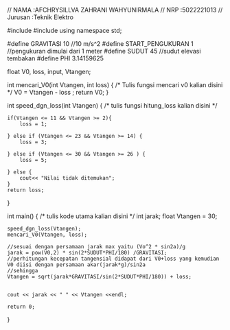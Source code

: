// NAMA		:AFCHRYSILLVA ZAHRANI WAHYUNIRMALA
// NRP		:5022221013
// Jurusan	:Teknik Elektro

#include <iostream>
#include <cmath>
using namespace std;

#define GRAVITASI 10 //10 m/s^2
#define START_PENGUKURAN 1 //pengukuran dimulai dari 1 meter
#define SUDUT 45 //sudut elevasi tembakan
#define PHI 3.14159625

float V0, loss, input, Vtangen;

int mencari_V0(int Vtangen, int loss)
{
    /* Tulis fungsi mencari v0 kalian disini */
    V0 = Vtangen - loss ;
    return V0;
}

int speed_dgn_loss(int Vtangen)
{
    /* tulis fungsi hitung_loss kalian disini */
    
    if(Vtangen <= 11 && Vtangen >= 2){
        loss = 1;
    
    } else if (Vtangen <= 23 && Vtangen >= 14) {
        loss = 3;
        
    } else if (Vtangen <= 30 && Vtangen >= 26 ) {
        loss = 5;

    } else {
        cout<< "Nilai tidak ditemukan"; 
    }
    return loss; 
    
}

int main() {
    /* tulis kode utama kalian disini */
    int jarak;
    float Vtangen = 30;
    
    speed_dgn_loss(Vtangen);
    mencari_V0(Vtangen, loss);
    
    //sesuai dengan persamaan jarak max yaitu (Vo^2 * sin2a)/g
    jarak = pow(V0,2) * sin(2*SUDUT*PHI/180) /GRAVITASI; 
    //perhitungan kecepatan tangensial didapat dari V0+loss yang kemudian V0 diisi dengan persamaan akar(jarak*g)/sin2a
    //sehingga
    Vtangen = sqrt(jarak*GRAVITASI/sin(2*SUDUT*PHI/180)) + loss; 
    
    
    cout << jarak << " " << Vtangen <<endl;
    
    return 0;
}
